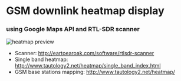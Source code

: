 # GSM downlink heatmap display
### using Google Maps API and RTL-SDR scanner

![heatmap preview](http://www.tautology2.net/heatmap/heatmap.jpg)

* Scanner: http://eartoearoak.com/software/rtlsdr-scanner
* Single band heatmap: http://www.tautology2.net/heatmap/single_band_index.html
* GSM base stations mapping: http://www.tautology2.net/heatmap/
